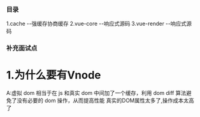 ### 目录
1.cache --强缓存协商缓存
2.vue-core  --响应式源码
3.vue-render  --响应式源码


### 补充面试点
# 1.为什么要有Vnode 
A:虚拟 dom 相当于在 js 和真实 dom 中间加了一个缓存，利用 dom diff 算法避免了没有必要的 dom 操作，从而提高性能
真实的DOM属性太多了,操作成本太高了
